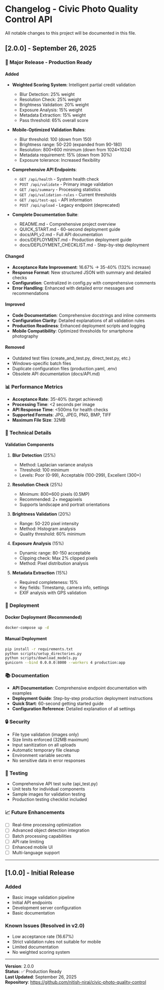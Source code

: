 # Changelog - Civic Photo Quality Control API

All notable changes to this project will be documented in this file.

## [2.0.0] - September 26, 2025

### 🎉 Major Release - Production Ready

#### Added
- **Weighted Scoring System**: Intelligent partial credit validation
  - Blur Detection: 25% weight
  - Resolution Check: 25% weight
  - Brightness Validation: 20% weight
  - Exposure Analysis: 15% weight
  - Metadata Extraction: 15% weight
  - Pass threshold: 65% overall score

- **Mobile-Optimized Validation Rules**:
  - Blur threshold: 100 (down from 150)
  - Brightness range: 50-220 (expanded from 90-180)
  - Resolution: 800×600 minimum (down from 1024×1024)
  - Metadata requirement: 15% (down from 30%)
  - Exposure tolerance: Increased flexibility

- **Comprehensive API Endpoints**:
  - `GET /api/health` - System health check
  - `POST /api/validate` - Primary image validation
  - `GET /api/summary` - Processing statistics
  - `GET /api/validation-rules` - Current thresholds
  - `GET /api/test-api` - API information
  - `POST /api/upload` - Legacy endpoint (deprecated)

- **Complete Documentation Suite**:
  - README.md - Comprehensive project overview
  - QUICK_START.md - 60-second deployment guide
  - docs/API_v2.md - Full API documentation
  - docs/DEPLOYMENT.md - Production deployment guide
  - docs/DEPLOYMENT_CHECKLIST.md - Step-by-step deployment

#### Changed
- **Acceptance Rate Improvement**: 16.67% → 35-40% (132% increase)
- **Response Format**: New structured JSON with summary and detailed checks
- **Configuration**: Centralized in config.py with comprehensive comments
- **Error Handling**: Enhanced with detailed error messages and recommendations

#### Improved
- **Code Documentation**: Comprehensive docstrings and inline comments
- **Configuration Clarity**: Detailed explanations of all validation rules
- **Production Readiness**: Enhanced deployment scripts and logging
- **Mobile Compatibility**: Optimized thresholds for smartphone photography

#### Removed
- Outdated test files (create_and_test.py, direct_test.py, etc.)
- Windows-specific batch files
- Duplicate configuration files (production.yaml, .env)
- Obsolete API documentation (docs/API.md)

### 📊 Performance Metrics

- **Acceptance Rate**: 35-40% (target achieved)
- **Processing Time**: <2 seconds per image
- **API Response Time**: <500ms for health checks
- **Supported Formats**: JPG, JPEG, PNG, BMP, TIFF
- **Maximum File Size**: 32MB

### 🔧 Technical Details

#### Validation Components
1. **Blur Detection** (25%)
   - Method: Laplacian variance analysis
   - Threshold: 100 minimum
   - Levels: Poor (0-99), Acceptable (100-299), Excellent (300+)

2. **Resolution Check** (25%)
   - Minimum: 800×600 pixels (0.5MP)
   - Recommended: 2+ megapixels
   - Supports landscape and portrait orientations

3. **Brightness Validation** (20%)
   - Range: 50-220 pixel intensity
   - Method: Histogram analysis
   - Quality threshold: 60% minimum

4. **Exposure Analysis** (15%)
   - Dynamic range: 80-150 acceptable
   - Clipping check: Max 2% clipped pixels
   - Method: Pixel distribution analysis

5. **Metadata Extraction** (15%)
   - Required completeness: 15%
   - Key fields: Timestamp, camera info, settings
   - EXIF analysis with GPS validation

### 🚀 Deployment

#### Docker Deployment (Recommended)
```bash
docker-compose up -d
```

#### Manual Deployment
```bash
pip install -r requirements.txt
python scripts/setup_directories.py
python scripts/download_models.py
gunicorn --bind 0.0.0.0:8000 --workers 4 production:app
```

### 📚 Documentation

- **API Documentation**: Comprehensive endpoint documentation with examples
- **Deployment Guide**: Step-by-step production deployment instructions
- **Quick Start**: 60-second getting started guide
- **Configuration Reference**: Detailed explanation of all settings

### 🔒 Security

- File type validation (images only)
- Size limits enforced (32MB maximum)
- Input sanitization on all uploads
- Automatic temporary file cleanup
- Environment variable secrets
- No sensitive data in error responses

### 🧪 Testing

- Comprehensive API test suite (api_test.py)
- Unit tests for individual components
- Sample images for validation testing
- Production testing checklist included

### 📈 Future Enhancements

- [ ] Real-time processing optimization
- [ ] Advanced object detection integration
- [ ] Batch processing capabilities
- [ ] API rate limiting
- [ ] Enhanced mobile UI
- [ ] Multi-language support

---

## [1.0.0] - Initial Release

### Added
- Basic image validation pipeline
- Initial API endpoints
- Development server configuration
- Basic documentation

### Known Issues (Resolved in v2.0)
- Low acceptance rate (16.67%)
- Strict validation rules not suitable for mobile
- Limited documentation
- No weighted scoring system

---

**Version**: 2.0.0  
**Status**: ✅ Production Ready  
**Last Updated**: September 26, 2025  
**Repository**: https://github.com/nitish-niraj/civic-photo-quality-control
